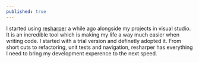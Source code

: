 ```yaml
---
published: true
---
```

I started using [resharper](https://www.jetbrains.com/resharper/?gclid=EAIaIQobChMIkdHCxbix3wIVB-d3Ch2gSg6sEAAYASAAEgJ2gfD_BwE&gclsrc=aw.ds) a while ago alongside my projects in visual studio.
It is an incredible tool which is making my life a way much easier when writing code. 
I started with a trial version and definetly adopted it. From short cuts to refactoring, unit tests and navigation, resharper has everything I need to bring my development experence to the next speed.
